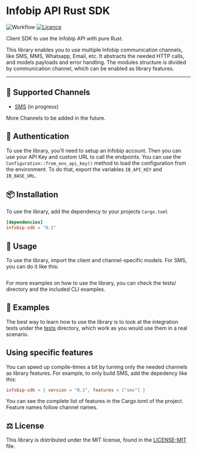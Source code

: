 # Infobip API Rust SDK

![Workflow](https://github.com/infobip-community/infobip-api-rust-sdk/actions/workflows/rust.yml/badge.svg)
[![Licence](https://img.shields.io/github/license/infobip-community/infobip-api-rust-sdk)](LICENSE-MIT)

Client SDK to use the Infobip API with pure Rust.

This library enables you to use multiple Infobip communication channels, like SMS, MMS,
Whatsapp, Email, etc. It abstracts the needed HTTP calls, and models payloads and error
handling. The modules structure is divided by communication channel, which can be enabled as
library features.

---

## 📡 Supported Channels
- [SMS](https://www.infobip.com/docs/api/channels/sms) (in progress)

More Channels to be added in the future.

## 🔐 Authentication
To use the library, you'll need to setup an Infobip account. Then you can use your API Key and
custom URL to call the endpoints. You can use the `Configuration::from_env_api_key()` method to
load the configuration from the environment. To do that, export the variables `IB_API_KEY` and
`IB_BASE_URL`.

## 📦 Installation
To use the library, add the dependency to your projects `Cargo.toml`
```toml
[dependencies]
infobip-sdk = "0.1"
```

## 🚀 Usage
To use the library, import the client and channel-specific models. For SMS, you can do it
like this:
```rust
```

For more examples on how to use the library, you can check the tests/ directory and the
included CLI examples.

## 👀 Examples
The best way to learn how to use the library is to look at the integration tests under the
[tests](./tests) directory, which work as you would use them in a real scenario.

## Using specific features
You can speed up compile-times a bit by turning only the needed channels as library features.
For example, to only build SMS, add the depedency like this:
```toml
infobip-sdk = { version = "0.1", features = ["sms"] }
```
You can see the complete list of features in the Cargo.toml of the project. Feature names
follow channel names.

## ⚖️ License
This library is distributed under the MIT license, found in the [LICENSE-MIT](LICENSE-MIT) file.
